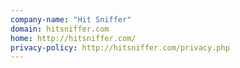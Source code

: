 ```yaml
---
company-name: "Hit Sniffer"
domain: hitsniffer.com
home: http://hitsniffer.com/
privacy-policy: http://hitsniffer.com/privacy.php
---
```




